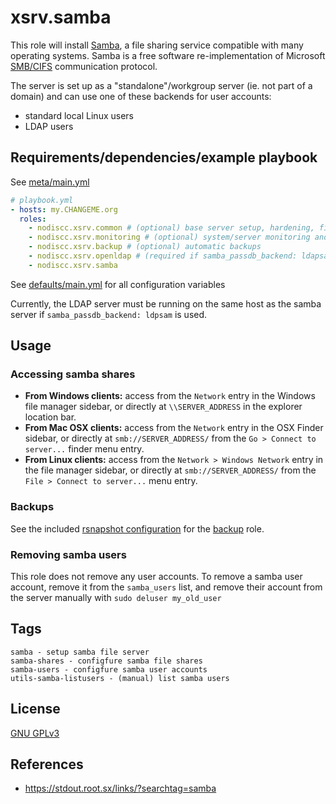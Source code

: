# xsrv.samba

This role will install [Samba](https://en.wikipedia.org/wiki/Samba_(software)), a file sharing service compatible with many operating systems. Samba is a free software re-implementation of Microsoft [SMB/CIFS](https://en.wikipedia.org/wiki/Server_Message_Block) communication protocol.

The server is set up as a "standalone"/workgroup server (ie. not part of a domain) and can use one of these backends for user accounts:
- standard local Linux users
- LDAP users

## Requirements/dependencies/example playbook

See [meta/main.yml](meta/main.yml)

```yaml
# playbook.yml
- hosts: my.CHANGEME.org
  roles:
    - nodiscc.xsrv.common # (optional) base server setup, hardening, firewall
    - nodiscc.xsrv.monitoring # (optional) system/server monitoring and health checks
    - nodiscc.xsrv.backup # (optional) automatic backups
    - nodiscc.xsrv.openldap # (required if samba_passdb_backend: ldapsam) LDAP user backend
    - nodiscc.xsrv.samba
```

See [defaults/main.yml](defaults/main.yml) for all configuration variables

Currently, the LDAP server must be running on the same host as the samba server if `samba_passdb_backend: ldpsam` is used.

## Usage

### Accessing samba shares

- **From Windows clients:** access from the `Network` entry in the Windows file manager sidebar, or directly at `\\SERVER_ADDRESS` in the explorer location bar.
- **From Mac OSX clients:** access from the `Network` entry in the OSX Finder sidebar, or directly at `smb://SERVER_ADDRESS/` from the `Go > Connect to server...` finder menu entry.
- **From Linux clients:** access from the `Network > Windows Network` entry in the file manager sidebar, or directly at `smb://SERVER_ADDRESS/` from the `File > Connect to server...` menu entry.

### Backups

See the included [rsnapshot configuration](templates/etc_rsnapshot.d_samba.conf.j2) for the [backup](../backup/) role.

### Removing samba users

This role does not remove any user accounts. To remove a samba user account, remove it from the `samba_users` list, and remove their account from the server manually with `sudo deluser my_old_user`

## Tags

<!--BEGIN TAGS LIST-->
```
samba - setup samba file server
samba-shares - configfure samba file shares
samba-users - configfure samba user accounts
utils-samba-listusers - (manual) list samba users
```
<!--END TAGS LIST-->

## License

[GNU GPLv3](../../LICENSE)


## References

- https://stdout.root.sx/links/?searchtag=samba
